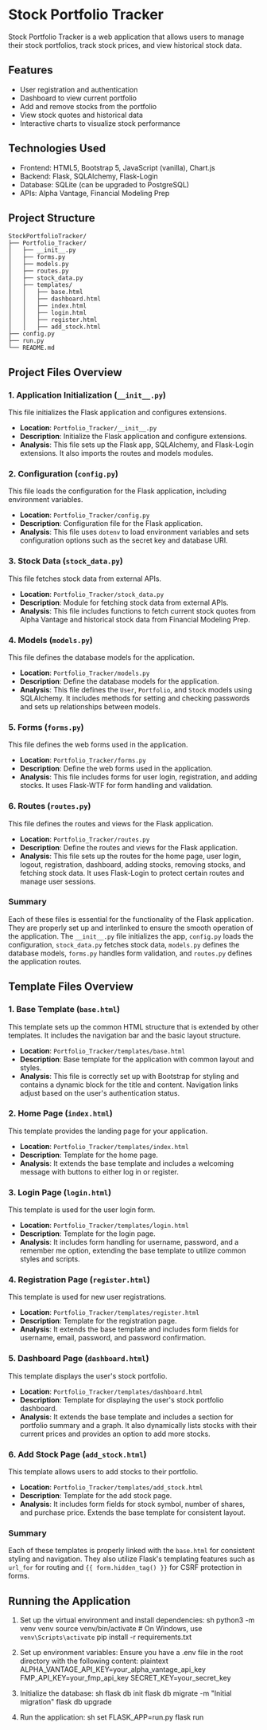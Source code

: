 # Stock Portfolio Tracker

Stock Portfolio Tracker is a web application that allows users to manage their stock portfolios, track stock prices, and view historical stock data.

## Features

- User registration and authentication
- Dashboard to view current portfolio
- Add and remove stocks from the portfolio
- View stock quotes and historical data
- Interactive charts to visualize stock performance

## Technologies Used

- Frontend: HTML5, Bootstrap 5, JavaScript (vanilla), Chart.js
- Backend: Flask, SQLAlchemy, Flask-Login
- Database: SQLite (can be upgraded to PostgreSQL)
- APIs: Alpha Vantage, Financial Modeling Prep

## Project Structure

```plaintext
StockPortfolioTracker/
├── Portfolio_Tracker/
│   ├── __init__.py
│   ├── forms.py
│   ├── models.py
│   ├── routes.py
│   ├── stock_data.py
│   ├── templates/
│   │   ├── base.html
│   │   ├── dashboard.html
│   │   ├── index.html
│   │   ├── login.html
│   │   ├── register.html
│   │   ├── add_stock.html
├── config.py
├── run.py
└── README.md
```

## Project Files Overview

### 1. Application Initialization (`__init__.py`)
This file initializes the Flask application and configures extensions.

- **Location**: `Portfolio_Tracker/__init__.py`
- **Description**: Initialize the Flask application and configure extensions.
- **Analysis**: This file sets up the Flask app, SQLAlchemy, and Flask-Login extensions. It also imports the routes and models modules.

### 2. Configuration (`config.py`)
This file loads the configuration for the Flask application, including environment variables.

- **Location**: `Portfolio_Tracker/config.py`
- **Description**: Configuration file for the Flask application.
- **Analysis**: This file uses `dotenv` to load environment variables and sets configuration options such as the secret key and database URI.

### 3. Stock Data (`stock_data.py`)
This file fetches stock data from external APIs.

- **Location**: `Portfolio_Tracker/stock_data.py`
- **Description**: Module for fetching stock data from external APIs.
- **Analysis**: This file includes functions to fetch current stock quotes from Alpha Vantage and historical stock data from Financial Modeling Prep.

### 4. Models (`models.py`)
This file defines the database models for the application.

- **Location**: `Portfolio_Tracker/models.py`
- **Description**: Define the database models for the application.
- **Analysis**: This file defines the `User`, `Portfolio`, and `Stock` models using SQLAlchemy. It includes methods for setting and checking passwords and sets up relationships between models.

### 5. Forms (`forms.py`)
This file defines the web forms used in the application.

- **Location**: `Portfolio_Tracker/forms.py`
- **Description**: Define the web forms used in the application.
- **Analysis**: This file includes forms for user login, registration, and adding stocks. It uses Flask-WTF for form handling and validation.

### 6. Routes (`routes.py`)
This file defines the routes and views for the Flask application.

- **Location**: `Portfolio_Tracker/routes.py`
- **Description**: Define the routes and views for the Flask application.
- **Analysis**: This file sets up the routes for the home page, user login, logout, registration, dashboard, adding stocks, removing stocks, and fetching stock data. It uses Flask-Login to protect certain routes and manage user sessions.

### Summary
Each of these files is essential for the functionality of the Flask application. They are properly set up and interlinked to ensure the smooth operation of the application. The `__init__.py` file initializes the app, `config.py` loads the configuration, `stock_data.py` fetches stock data, `models.py` defines the database models, `forms.py` handles form validation, and `routes.py` defines the application routes.


## Template Files Overview

### 1. Base Template (`base.html`)
This template sets up the common HTML structure that is extended by other templates. It includes the navigation bar and the basic layout structure.

- **Location**: `Portfolio_Tracker/templates/base.html`
- **Description**: Base template for the application with common layout and styles.
- **Analysis**: This file is correctly set up with Bootstrap for styling and contains a dynamic block for the title and content. Navigation links adjust based on the user's authentication status.

### 2. Home Page (`index.html`)
This template provides the landing page for your application.

- **Location**: `Portfolio_Tracker/templates/index.html`
- **Description**: Template for the home page.
- **Analysis**: It extends the base template and includes a welcoming message with buttons to either log in or register.

### 3. Login Page (`login.html`)
This template is used for the user login form.

- **Location**: `Portfolio_Tracker/templates/login.html`
- **Description**: Template for the login page.
- **Analysis**: It includes form handling for username, password, and a remember me option, extending the base template to utilize common styles and scripts.

### 4. Registration Page (`register.html`)
This template is used for new user registrations.

- **Location**: `Portfolio_Tracker/templates/register.html`
- **Description**: Template for the registration page.
- **Analysis**: It extends the base template and includes form fields for username, email, password, and password confirmation.

### 5. Dashboard Page (`dashboard.html`)
This template displays the user's stock portfolio.

- **Location**: `Portfolio_Tracker/templates/dashboard.html`
- **Description**: Template for displaying the user's stock portfolio dashboard.
- **Analysis**: It extends the base template and includes a section for portfolio summary and a graph. It also dynamically lists stocks with their current prices and provides an option to add more stocks.

### 6. Add Stock Page (`add_stock.html`)
This template allows users to add stocks to their portfolio.

- **Location**: `Portfolio_Tracker/templates/add_stock.html`
- **Description**: Template for the add stock page.
- **Analysis**: It includes form fields for stock symbol, number of shares, and purchase price. Extends the base template for consistent layout.

### Summary
Each of these templates is properly linked with the `base.html` for consistent styling and navigation. They also utilize Flask's templating features such as `url_for` for routing and `{{ form.hidden_tag() }}` for CSRF protection in forms.


## Running the Application

1. Set up the virtual environment and install dependencies:
   sh
   python3 -m venv venv
   source venv/bin/activate # On Windows, use `venv\Scripts\activate`
   pip install -r requirements.txt

2. Set up environment variables:
   Ensure you have a .env file in the root directory with the following content:
   plaintext
   ALPHA_VANTAGE_API_KEY=your_alpha_vantage_api_key
   FMP_API_KEY=your_fmp_api_key
   SECRET_KEY=your_secret_key

3. Initialize the database:
   sh
   flask db init
   flask db migrate -m "Initial migration"
   flask db upgrade

4. Run the application:
   sh
   set FLASK_APP=run.py
   flask run
